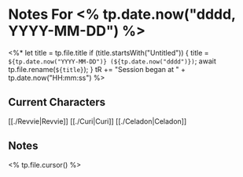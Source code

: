 # Notes For <% tp.date.now("dddd, YYYY-MM-DD") %>
<%*
	let title = tp.file.title
	if (title.startsWith("Untitled")) {
		title = `${tp.date.now("YYYY-MM-DD")} (${tp.date.now("dddd")})`;
	    await tp.file.rename(`${title}`);
	} 
	tR += "Session began at " + tp.date.now("HH:mm:ss")
%>
## Current Characters
[[./Revvie|Revvie]]
[[./Curi|Curi]]
[[./Celadon|Celadon]]
## Notes
<% tp.file.cursor() %>